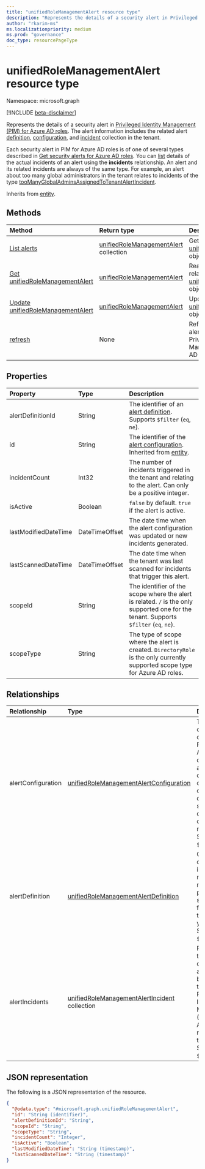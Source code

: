 ```yaml
---
title: "unifiedRoleManagementAlert resource type"
description: "Represents the details of a security alert in Privileged Identity Management (PIM) for Azure AD roles."
author: "rkarim-ms"
ms.localizationpriority: medium
ms.prod: "governance"
doc_type: resourcePageType
---
```


# unifiedRoleManagementAlert resource type

Namespace: microsoft.graph

[!INCLUDE [beta-disclaimer](../../includes/beta-disclaimer.md)]

Represents the details of a security alert in [Privileged Identity Management (PIM) for Azure AD roles](privilegedidentitymanagementv3-overview.md). The alert information includes the related alert [definition](unifiedrolemanagementalertdefinition.md), [configuration](unifiedrolemanagementalertconfiguration.md), and [incident](unifiedrolemanagementalertincident.md) collection in the tenant.

Each security alert in PIM for Azure AD roles is of one of several types described in [Get security alerts for Azure AD roles](privilegedidentitymanagementv3-overview.md#get-security-alerts-for-azure-ad-roles). You can [list](../api/unifiedrolemanagementalert-list-alertincidents.md) details of the actual incidents of an alert using the **incidents** relationship. An alert and its related incidents are always of the same type. For example, an alert about too many global administrators in the tenant relates to incidents of the type [tooManyGlobalAdminsAssignedToTenantAlertIncident](toomanyglobaladminsassignedtotenantalertincident.md).  

Inherits from [entity](../resources/entity.md).

## Methods
|Method|Return type|Description|
|:---|:---|:---|
|[List alerts](../api/rolemanagementalert-list-alerts.md)|[unifiedRoleManagementAlert](../resources/unifiedrolemanagementalert.md) collection|Get a list of the [unifiedRoleManagementAlert](../resources/unifiedrolemanagementalert.md) objects and their properties.|
|[Get unifiedRoleManagementAlert](../api/unifiedrolemanagementalert-get.md)|[unifiedRoleManagementAlert](../resources/unifiedrolemanagementalert.md)|Read the properties and relationships of an [unifiedRoleManagementAlert](../resources/unifiedrolemanagementalert.md) object.|
|[Update unifiedRoleManagementAlert](../api/unifiedrolemanagementalert-update.md)|[unifiedRoleManagementAlert](../resources/unifiedrolemanagementalert.md)|Update the properties of an [unifiedRoleManagementAlert](../resources/unifiedrolemanagementalert.md) object.|
|[refresh](../api/unifiedrolemanagementalert-refresh.md)|None|Refresh incidents on all alerts or on a single alert for Privileged Identity Management (PIM) for Azure AD roles.|

## Properties
|Property|Type|Description|
|:---|:---|:---|
|alertDefinitionId|String|The identifier of an [alert definition](unifiedrolemanagementalertdefinition.md). Supports `$filter` (`eq`, `ne`).|
|id|String|The identifier of the [alert configuration](unifiedrolemanagementalertconfiguration.md). Inherited from [entity](../resources/entity.md).|
|incidentCount|Int32|The number of incidents triggered in the tenant and relating to the alert. Can only be a positive integer.|
|isActive|Boolean|`false` by default. `true` if the alert is active.|
|lastModifiedDateTime|DateTimeOffset|The date time when the alert configuration was updated or new incidents generated.|
|lastScannedDateTime|DateTimeOffset|The date time when the tenant was last scanned for incidents that trigger this alert.|
|scopeId|String|The identifier of the scope where the alert is related. `/` is the only supported one for the tenant. Supports `$filter` (`eq`, `ne`).|
|scopeType|String|The type of scope where the alert is created. `DirectoryRole` is the only currently supported scope type for Azure AD roles. |

## Relationships
|Relationship|Type|Description|
|:---|:---|:---|
|alertConfiguration|[unifiedRoleManagementAlertConfiguration](../resources/unifiedrolemanagementalertconfiguration.md)|The configuration of the alert in PIM for Azure AD roles. Alert configurations are pre-defined and cannot be created or deleted, but some configurations can be modified. Supports `$expand`.|
|alertDefinition|[unifiedRoleManagementAlertDefinition](../resources/unifiedrolemanagementalertdefinition.md)|Contains the description, impact, and measures to mitigate or prevent the security alert from being triggered in your tenant. Supports `$expand`.|
|alertIncidents|[unifiedRoleManagementAlertIncident](../resources/unifiedrolemanagementalertincident.md) collection|Represents the incidents of this type of alert that have been triggered in Privileged Identity Management (PIM) for Azure AD roles in the tenant. Supports `$expand`.|

## JSON representation
The following is a JSON representation of the resource.
<!-- {
  "blockType": "resource",
  "keyProperty": "id",
  "@odata.type": "microsoft.graph.unifiedRoleManagementAlert",
  "baseType": "microsoft.graph.entity",
  "openType": false
}
-->
``` json
{
  "@odata.type": "#microsoft.graph.unifiedRoleManagementAlert",
  "id": "String (identifier)",
  "alertDefinitionId": "String",
  "scopeId": "String",
  "scopeType": "String",
  "incidentCount": "Integer",
  "isActive": "Boolean",
  "lastModifiedDateTime": "String (timestamp)",
  "lastScannedDateTime": "String (timestamp)"
}
```

